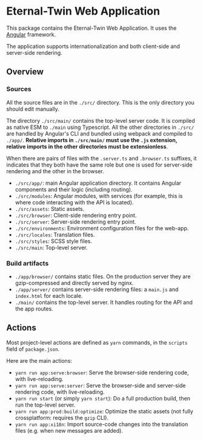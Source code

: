 # Eternal-Twin Web Application

This package contains the Eternal-Twin Web Application. It uses the [Angular][angular] framework.

The application supports internationalization and both client-side and server-side rendering.

## Overview

### Sources

All the source files are in the `./src/` directory. This is the only directory you should edit manually.

The directory `./src/main/` contains the top-level server code. It is compiled as native ESM to `./main` using Typescript. All the other directories in `./src/` are handled by Angular's CLI and bundled using webpack and compiled to `./app/`. **Relative imports in `./src/main/` must use the `.js` extension, relative imports in the other directories must be extensionless**.

When there are pairs of files with the `.server.ts` and `.browser.ts` suffixes, it indicates that they both have the same role but one is used for server-side rendering and the other in the browser.

- `./src/app/`: main Angular application directory. It contains Angular components and their logic (including routing).
- `./src/modules`: Angular modules, with services (for example, this is where code interacting with the API is located).
- `./src/assets`: Static assets.
- `./src/browser`: Client-side rendering entry point.
- `./src/server`: Server-side rendering entry point.
- `./src/environments`: Environment configuration files for the web-app.
- `./src/locales`: Translation files.
- `./src/styles`: SCSS style files.
- `./src/main`: Top-level server.

### Build artifacts

- `./app/browser/` contains static files. On the production server they are gzip-compressed and directly served by nginx.
- `./app/server/` contains server-side rendering files: a `main.js` and `index.html` for each locale.
- `./main/` contains the top-level server. It handles routing for the API and the app routes. 

## Actions

Most project-level actions are defined as `yarn` commands, in the `scripts` field of `package.json`.

Here are the main actions:

- `yarn run app:serve:browser`: Serve the browser-side rendering code, with live-reloading.
- `yarn run app:serve:server`: Serve the browser-side and server-side rendering code, with live-reloading.
- `yarn run start` (or simply `yarn start`): Do a full production build, then run the top-level server.
- `yarn run app:prod:build:optimize`: Optimize the static assets (not fully crossplatform: requires the `gzip` CLI).
- `yarn run app:xi18n`: Import source-code changes into the translation files (e.g. when new messages are added).

[angular]: https://angular.io/
